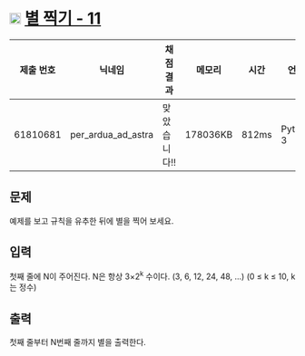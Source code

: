 # <img width="20px"  src="https://d2gd6pc034wcta.cloudfront.net/tier/12.svg" class="solvedac-tier"> [별 찍기 - 11](https://www.acmicpc.net/problem/2448) 

| 제출 번호 | 닉네임 | 채점 결과 | 메모리 | 시간 | 언어 | 코드 길이 |
|---|---|---|---|---|---|---|
|61810681|per_ardua_ad_astra|맞았습니다!! |178036KB|812ms|Python 3|539B|

## 문제
<p>예제를 보고 규칙을 유추한 뒤에 별을 찍어 보세요.</p>

## 입력
<p>첫째 줄에 N이 주어진다. N은 항상 3×2<sup>k</sup> 수이다. (3, 6, 12, 24, 48, ...) (0 ≤ k ≤ 10, k는 정수)</p>

## 출력
<p>첫째 줄부터 N번째 줄까지 별을 출력한다.</p>

